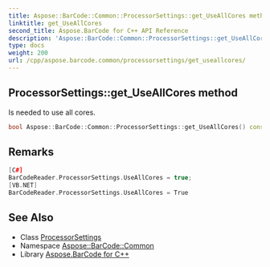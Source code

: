 ```yaml
---
title: Aspose::BarCode::Common::ProcessorSettings::get_UseAllCores method
linktitle: get_UseAllCores
second_title: Aspose.BarCode for C++ API Reference
description: 'Aspose::BarCode::Common::ProcessorSettings::get_UseAllCores method. Is needed to use all cores in C++.'
type: docs
weight: 200
url: /cpp/aspose.barcode.common/processorsettings/get_useallcores/
---
```

## ProcessorSettings::get_UseAllCores method


Is needed to use all cores.

```cpp
bool Aspose::BarCode::Common::ProcessorSettings::get_UseAllCores() const
```

## Remarks



```cpp
[C#]
BarCodeReader.ProcessorSettings.UseAllCores = true;
[VB.NET]
BarCodeReader.ProcessorSettings.UseAllCores = True
```

## See Also

* Class [ProcessorSettings](../)
* Namespace [Aspose::BarCode::Common](../../)
* Library [Aspose.BarCode for C++](../../../)
